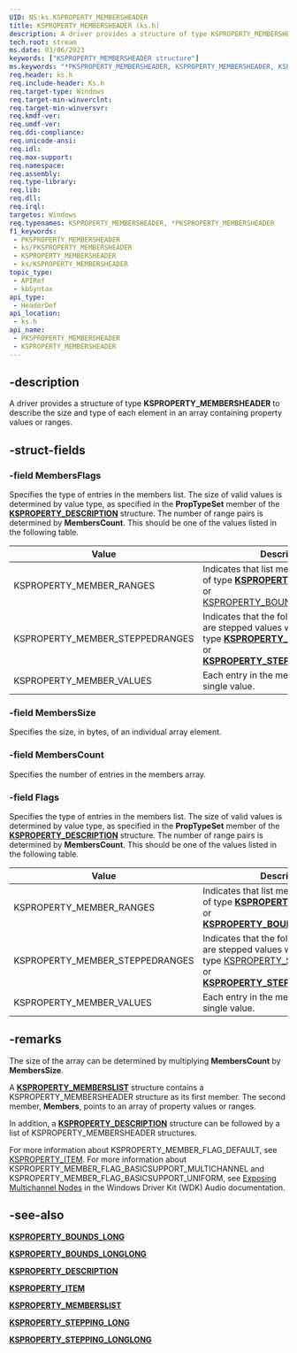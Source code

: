 ```yaml
---
UID: NS:ks.KSPROPERTY_MEMBERSHEADER
title: KSPROPERTY_MEMBERSHEADER (ks.h)
description: A driver provides a structure of type KSPROPERTY_MEMBERSHEADER to describe the size and type of each element in an array containing property values or ranges.
tech.root: stream
ms.date: 03/06/2023
keywords: ["KSPROPERTY_MEMBERSHEADER structure"]
ms.keywords: "*PKSPROPERTY_MEMBERSHEADER, KSPROPERTY_MEMBERSHEADER, KSPROPERTY_MEMBERSHEADER structure [Streaming Media Devices], PKSPROPERTY_MEMBERSHEADER, PKSPROPERTY_MEMBERSHEADER structure pointer [Streaming Media Devices], ks-struct_d43fb5ec-043b-4378-8bdb-aaf80a616150.xml, ks/KSPROPERTY_MEMBERSHEADER, ks/PKSPROPERTY_MEMBERSHEADER, stream.ksproperty_membersheader"
req.header: ks.h
req.include-header: Ks.h
req.target-type: Windows
req.target-min-winverclnt: 
req.target-min-winversvr: 
req.kmdf-ver: 
req.umdf-ver: 
req.ddi-compliance: 
req.unicode-ansi: 
req.idl: 
req.max-support: 
req.namespace: 
req.assembly: 
req.type-library: 
req.lib: 
req.dll: 
req.irql: 
targetos: Windows
req.typenames: KSPROPERTY_MEMBERSHEADER, *PKSPROPERTY_MEMBERSHEADER
f1_keywords:
 - PKSPROPERTY_MEMBERSHEADER
 - ks/PKSPROPERTY_MEMBERSHEADER
 - KSPROPERTY_MEMBERSHEADER
 - ks/KSPROPERTY_MEMBERSHEADER
topic_type:
 - APIRef
 - kbSyntax
api_type:
 - HeaderDef
api_location:
 - ks.h
api_name:
 - PKSPROPERTY_MEMBERSHEADER
 - KSPROPERTY_MEMBERSHEADER
---
```


## -description

A driver provides a structure of type **KSPROPERTY_MEMBERSHEADER** to describe the size and type of each element in an array containing property values or ranges.

## -struct-fields

### -field MembersFlags

Specifies the type of entries in the members list. The size of valid values is determined by value type, as specified in the **PropTypeSet** member of the [**KSPROPERTY_DESCRIPTION**](/windows-hardware/drivers/ddi/ks/ns-ks-ksproperty_description) structure. The number of range pairs is determined by **MembersCount**. This should be one of the values listed in the following table.

| Value | Description |
|---|---|
| KSPROPERTY_MEMBER_RANGES | Indicates that list members are ranges, of type [**KSPROPERTY_BOUNDS_LONG**](/windows-hardware/drivers/ddi/ks/ns-ks-ksproperty_bounds_long) or [KSPROPERTY_BOUNDS_LONGLONG](/windows-hardware/drivers/ddi/ks/ns-ks-ksproperty_bounds_longlong). |
| KSPROPERTY_MEMBER_STEPPEDRANGES | Indicates that the following members are stepped values within ranges, of type [**KSPROPERTY_STEPPING_LONG**](/previous-versions/windows/hardware/drivers/dn936838(v=vs.85)) or [**KSPROPERTY_STEPPING_LONGLONG**](/previous-versions/windows/hardware/drivers/dn936841(v=vs.85)). |
| KSPROPERTY_MEMBER_VALUES | Each entry in the members array is a single value. |

### -field MembersSize

Specifies the size, in bytes, of an individual array element.

### -field MembersCount

Specifies the number of entries in the members array.

### -field Flags

Specifies the type of entries in the members list. The size of valid values is determined by value type, as specified in the **PropTypeSet** member of the [**KSPROPERTY_DESCRIPTION**](/windows-hardware/drivers/ddi/ks/ns-ks-ksproperty_description) structure. The number of range pairs is determined by **MembersCount**. This should be one of the values listed in the following table.

| Value | Description |
|---|---|
| KSPROPERTY_MEMBER_RANGES | Indicates that list members are ranges, of type [**KSPROPERTY_BOUNDS_LONG**](/windows-hardware/drivers/ddi/ks/ns-ks-ksproperty_bounds_long) or [**KSPROPERTY_BOUNDS_LONGLONG**](/windows-hardware/drivers/ddi/ks/ns-ks-ksproperty_bounds_longlong). |
| KSPROPERTY_MEMBER_STEPPEDRANGES | Indicates that the following members are stepped values within ranges, of type [KSPROPERTY_STEPPING_LONG](/previous-versions/windows/hardware/drivers/dn936838(v=vs.85)) or [**KSPROPERTY_STEPPING_LONGLONG**](/previous-versions/windows/hardware/drivers/dn936841(v=vs.85)). |
| KSPROPERTY_MEMBER_VALUES | Each entry in the members array is a single value. |

## -remarks

The size of the array can be determined by multiplying **MembersCount** by **MembersSize**.

A [**KSPROPERTY_MEMBERSLIST**](/windows-hardware/drivers/ddi/ks/ns-ks-ksproperty_memberslist) structure contains a KSPROPERTY_MEMBERSHEADER structure as its first member. The second member, **Members**, points to an array of property values or ranges.

In addition, a [**KSPROPERTY_DESCRIPTION**](/windows-hardware/drivers/ddi/ks/ns-ks-ksproperty_description) structure can be followed by a list of KSPROPERTY_MEMBERSHEADER structures.

For more information about KSPROPERTY_MEMBER_FLAG_DEFAULT, see [KSPROPERTY_ITEM](/windows-hardware/drivers/ddi/ks/ns-ks-ksproperty_item). For more information about KSPROPERTY_MEMBER_FLAG_BASICSUPPORT_MULTICHANNEL and KSPROPERTY_MEMBER_FLAG_BASICSUPPORT_UNIFORM, see [Exposing Multichannel Nodes](/windows-hardware/drivers/audio/exposing-multichannel-nodes) in the Windows Driver Kit (WDK) Audio documentation.

## -see-also

[**KSPROPERTY_BOUNDS_LONG**](/windows-hardware/drivers/ddi/ks/ns-ks-ksproperty_bounds_long)

[**KSPROPERTY_BOUNDS_LONGLONG**](/windows-hardware/drivers/ddi/ks/ns-ks-ksproperty_bounds_longlong)

[**KSPROPERTY_DESCRIPTION**](/windows-hardware/drivers/ddi/ks/ns-ks-ksproperty_description)

[**KSPROPERTY_ITEM**](/windows-hardware/drivers/ddi/ks/ns-ks-ksproperty_item)

[**KSPROPERTY_MEMBERSLIST**](/windows-hardware/drivers/ddi/ks/ns-ks-ksproperty_memberslist)

[**KSPROPERTY_STEPPING_LONG**](/previous-versions/windows/hardware/drivers/dn936838(v=vs.85))

[**KSPROPERTY_STEPPING_LONGLONG**](/previous-versions/windows/hardware/drivers/dn936841(v=vs.85))
